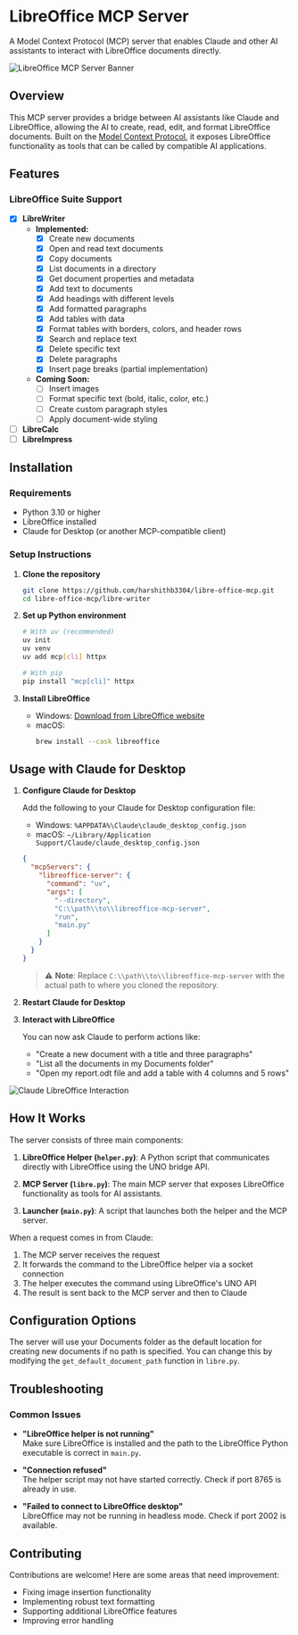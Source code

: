 # LibreOffice MCP Server

A Model Context Protocol (MCP) server that enables Claude and other AI assistants to interact with LibreOffice documents directly.

![LibreOffice MCP Server Banner](https://i.imgur.com/YD1jTMx.png)

## Overview

This MCP server provides a bridge between AI assistants like Claude and LibreOffice, allowing the AI to create, read, edit, and format LibreOffice documents. Built on the [Model Context Protocol](https://modelcontextprotocol.io/), it exposes LibreOffice functionality as tools that can be called by compatible AI applications.

## Features

### LibreOffice Suite Support

- [x] **LibreWriter**
  - **Implemented:**
    - [x] Create new documents
    - [x] Open and read text documents
    - [x] Copy documents
    - [x] List documents in a directory
    - [x] Get document properties and metadata
    - [x] Add text to documents
    - [x] Add headings with different levels
    - [x] Add formatted paragraphs
    - [x] Add tables with data
    - [x] Format tables with borders, colors, and header rows
    - [x] Search and replace text
    - [x] Delete specific text
    - [x] Delete paragraphs
    - [x] Insert page breaks (partial implementation)
  
  - **Coming Soon:**
    - [ ] Insert images
    - [ ] Format specific text (bold, italic, color, etc.)
    - [ ] Create custom paragraph styles
    - [ ] Apply document-wide styling
- [ ] **LibreCalc**
- [ ] **LibreImpress**

## Installation

### Requirements
- Python 3.10 or higher
- LibreOffice installed
- Claude for Desktop (or another MCP-compatible client)

### Setup Instructions

1. **Clone the repository**
   ```bash
   git clone https://github.com/harshithb3304/libre-office-mcp.git
   cd libre-office-mcp/libre-writer
   ```

2. **Set up Python environment**
   ```bash
   # With uv (recommended)
   uv init
   uv venv
   uv add mcp[cli] httpx
   
   # With pip
   pip install "mcp[cli]" httpx
   ```

3. **Install LibreOffice**
   - Windows: [Download from LibreOffice website](https://www.libreoffice.org/download/download-libreoffice/)
   - macOS: 
     ```bash
     brew install --cask libreoffice
     ```

## Usage with Claude for Desktop

1. **Configure Claude for Desktop**

   Add the following to your Claude for Desktop configuration file:
   - Windows: `%APPDATA%\Claude\claude_desktop_config.json`
   - macOS: `~/Library/Application Support/Claude/claude_desktop_config.json`

   ```json
   {
     "mcpServers": {
       "libreoffice-server": {
         "command": "uv",
         "args": [
           "--directory",
           "C:\\path\\to\\libreoffice-mcp-server",
           "run",
           "main.py"
         ]
       }
     }
   }
   ```

   > ⚠️ **Note**: Replace `C:\\path\\to\\libreoffice-mcp-server` with the actual path to where you cloned the repository.

2. **Restart Claude for Desktop**

3. **Interact with LibreOffice**

   You can now ask Claude to perform actions like:
   - "Create a new document with a title and three paragraphs"
   - "List all the documents in my Documents folder"
   - "Open my report.odt file and add a table with 4 columns and 5 rows"

![Claude LibreOffice Interaction](https://i.imgur.com/sZWf0Yn.png)

## How It Works

The server consists of three main components:

1. **LibreOffice Helper (`helper.py`)**: A Python script that communicates directly with LibreOffice using the UNO bridge API.

2. **MCP Server (`libre.py`)**: The main MCP server that exposes LibreOffice functionality as tools for AI assistants.

3. **Launcher (`main.py`)**: A script that launches both the helper and the MCP server.

When a request comes in from Claude:

1. The MCP server receives the request
2. It forwards the command to the LibreOffice helper via a socket connection
3. The helper executes the command using LibreOffice's UNO API
4. The result is sent back to the MCP server and then to Claude

## Configuration Options

The server will use your Documents folder as the default location for creating new documents if no path is specified. You can change this by modifying the `get_default_document_path` function in `libre.py`.

## Troubleshooting

### Common Issues

- **"LibreOffice helper is not running"**  
  Make sure LibreOffice is installed and the path to the LibreOffice Python executable is correct in `main.py`.

- **"Connection refused"**  
  The helper script may not have started correctly. Check if port 8765 is already in use.

- **"Failed to connect to LibreOffice desktop"**  
  LibreOffice may not be running in headless mode. Check if port 2002 is available.

## Contributing

Contributions are welcome! Here are some areas that need improvement:

- Fixing image insertion functionality
- Implementing robust text formatting
- Supporting additional LibreOffice features
- Improving error handling

